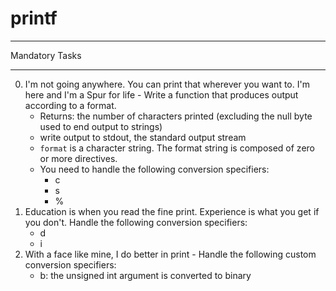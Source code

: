 # printf
***
Mandatory Tasks
***
0. I'm not going anywhere. You can print that wherever you want to. I'm here and I'm a Spur for life - Write a function that produces output according to a format.
    * Returns: the number of characters printed (excluding the null byte used to end output to strings)
    * write output to stdout, the standard output stream
    * `format` is a character string. The format string is composed of zero or more directives. 
    * You need to handle the following conversion specifiers:
        * c
        * s
        * %
1. Education is when you read the fine print. Experience is what you get if you don't. Handle the following conversion specifiers:
    * d
    * i
2. With a face like mine, I do better in print - Handle the following custom conversion specifiers:
    * b: the unsigned int argument is converted to binary